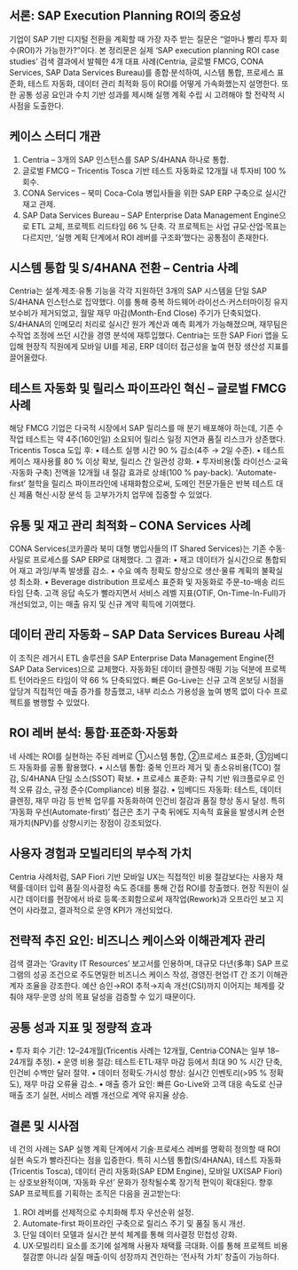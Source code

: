 ## 서론: SAP Execution Planning ROI의 중요성
기업이 SAP 기반 디지털 전환을 계획할 때 가장 자주 받는 질문은 “얼마나 빨리 투자 회수(ROI)가 가능한가?”이다. 본 정리문은 실제 ‘SAP execution planning ROI case studies’ 검색 결과에서 발췌한 4개 대표 사례(Centria, 글로벌 FMCG, CONA Services, SAP Data Services Bureau)를 종합‧분석하여, 시스템 통합, 프로세스 표준화, 테스트 자동화, 데이터 관리 최적화 등이 ROI를 어떻게 가속화했는지 설명한다. 또한 공통 성공 요인과 수치 기반 성과를 제시해 실행 계획 수립 시 고려해야 할 전략적 시사점을 도출한다.

## 케이스 스터디 개관
1) Centria – 3개의 SAP 인스턴스를 SAP S/4HANA 하나로 통합.
2) 글로벌 FMCG – Tricentis Tosca 기반 테스트 자동화로 12개월 내 투자비 100 % 회수.
3) CONA Services – 북미 Coca-Cola 병입사들을 위한 SAP ERP 구축으로 실시간 재고 관제.
4) SAP Data Services Bureau – SAP Enterprise Data Management Engine으로 ETL 교체, 프로젝트 리드타임 66 % 단축.
각 프로젝트는 사업 규모·산업·목표는 다르지만, ‘실행 계획 단계에서 ROI 레버를 구조화’했다는 공통점이 존재한다.

## 시스템 통합 및 S/4HANA 전환 – Centria 사례
Centria는 설계·제조·유통 기능을 각각 지원하던 3개의 SAP 시스템을 단일 SAP S/4HANA 인스턴스로 집약했다. 이를 통해 중복 하드웨어·라이선스·커스터마이징 유지보수비가 제거되었고, 월말 재무 마감(Month-End Close) 주기가 단축되었다. S/4HANA의 인메모리 처리로 실시간 원가 계산과 예측 회계가 가능해졌으며, 재무팀은 수작업 조정에 쓰던 시간을 경영 분석에 재투입했다. Centria는 또한 SAP Fiori 앱을 도입해 현장직 직원에게 모바일 UI를 제공, ERP 데이터 접근성을 높여 현장 생산성 지표를 끌어올렸다.

## 테스트 자동화 및 릴리스 파이프라인 혁신 – 글로벌 FMCG 사례
해당 FMCG 기업은 다국적 시장에서 SAP 릴리스를 매 분기 배포해야 하는데, 기존 수작업 테스트는 약 4주(160인일) 소요되어 릴리스 일정 지연과 품질 리스크가 상존했다. Tricentis Tosca 도입 후:
• 테스트 실행 시간 90 % 감소(4주 → 2일 수준).
• 테스트 케이스 재사용률 80 % 이상 확보, 릴리스 간 일관성 강화.
• 투자비용(툴 라이선스·교육·자동화 구축) 전액을 12개월 내 절감 효과로 상쇄(100 % pay-back).
‘Automate-first’ 철학을 릴리스 파이프라인에 내재화함으로써, 도메인 전문가들은 반복 테스트 대신 제품 혁신·시장 분석 등 고부가가치 업무에 집중할 수 있었다.

## 유통 및 재고 관리 최적화 – CONA Services 사례
CONA Services(코카콜라 북미 대형 병입사들의 IT Shared Services)는 기존 수동·사일로 프로세스를 SAP ERP로 대체했다. 그 결과:
• 재고 데이터가 실시간으로 통합되어 재고 과잉/부족 발생률 감소.
• 수요 예측 정확도 향상으로 생산·물류 계획의 불확실성 최소화.
• Beverage distribution 프로세스 표준화 및 자동화로 주문-to-배송 리드타임 단축.
고객 응답 속도가 빨라지면서 서비스 레벨 지표(OTIF, On-Time-In-Full)가 개선되었고, 이는 매출 유지 및 신규 계약 획득에 기여했다.

## 데이터 관리 자동화 – SAP Data Services Bureau 사례
이 조직은 레거시 ETL 솔루션을 SAP Enterprise Data Management Engine(전 SAP Data Services)으로 교체했다. 자동화된 데이터 클렌징·매핑 기능 덕분에 프로젝트 턴어라운드 타임이 약 66 % 단축되었다. 빠른 Go-Live는 신규 고객 온보딩 시점을 앞당겨 직접적인 매출 증가를 창출했고, 내부 리소스 가용성을 높여 병목 없이 다수 프로젝트를 병행할 수 있었다.

## ROI 레버 분석: 통합·표준화·자동화
네 사례는 ROI를 실현하는 주된 레버로 ①시스템 통합, ②프로세스 표준화, ③임베디드 자동화를 공통 활용했다.
• 시스템 통합: 중복 인프라 제거 및 총소유비용(TCO) 절감, S/4HANA 단일 소스(SSOT) 확보.
• 프로세스 표준화: 규칙 기반 워크플로우로 인적 오류 감소, 규정 준수(Compliance) 비용 절감.
• 임베디드 자동화: 테스트, 데이터 클렌징, 재무 마감 등 반복 업무를 자동화하여 인건비 절감과 품질 향상 동시 달성.
특히 ‘자동화 우선(Automate-first)’ 접근은 초기 구축 뒤에도 지속적 효율을 발생시켜 순현재가치(NPV)를 상향시키는 장점이 강조되었다.

## 사용자 경험과 모빌리티의 부수적 가치
Centria 사례처럼, SAP Fiori 기반 모바일 UX는 직접적인 비용 절감보다는 사용자 채택률·데이터 입력 품질·의사결정 속도 증대를 통해 간접 ROI를 창출했다. 현장 직원이 실시간 데이터를 현장에서 바로 등록·조회함으로써 재작업(Rework)과 오프라인 보고 지연이 사라졌고, 결과적으로 운영 KPI가 개선되었다.

## 전략적 추진 요인: 비즈니스 케이스와 이해관계자 관리
검색 결과는 ‘Gravity IT Resources’ 보고서를 인용하며, 대규모 다년(多年) SAP 프로그램의 성공 조건으로 주도면밀한 비즈니스 케이스 작성, 경영진·현업·IT 간 조기 이해관계자 조율을 강조한다. 예산 승인→ROI 추적→지속 개선(CSI)까지 이어지는 체계를 갖춰야 재무·운영 상의 목표 달성을 검증할 수 있기 때문이다.

## 공통 성과 지표 및 정량적 효과
• 투자 회수 기간: 12–24개월(Tricentis 사례는 12개월, Centria·CONA는 일부 18–24개월 추정).
• 운영 비용 절감: 테스트·ETL·재무 마감 등에서 최대 90 % 시간 단축, 인건비 수백만 달러 절약.
• 데이터 정확도·가시성 향상: 실시간 인벤토리(>95 % 정확도), 재무 마감 오류율 감소.
• 매출 증가 요인: 빠른 Go-Live와 고객 대응 속도로 신규 매출 조기 실현, 서비스 레벨 개선으로 계약 유지율 상승.

## 결론 및 시사점
네 건의 사례는 SAP 실행 계획 단계에서 기술·프로세스 레버를 명확히 정의할 때 ROI 실현 속도가 빨라진다는 점을 입증한다. 특히 시스템 통합(S/4HANA), 테스트 자동화(Tricentis Tosca), 데이터 관리 자동화(SAP EDM Engine), 모바일 UX(SAP Fiori)는 상호보완적이며, ‘자동화 우선’ 문화가 정착될수록 장기적 편익이 확대된다. 향후 SAP 프로젝트를 기획하는 조직은 다음을 권고받는다:
1) ROI 레버를 선제적으로 수치화해 투자 우선순위 설정.
2) Automate-first 파이프라인 구축으로 릴리스 주기 및 품질 동시 개선.
3) 단일 데이터 모델과 실시간 분석 체계를 통해 의사결정 민첩성 강화.
4) UX·모빌리티 요소를 조기에 설계해 사용자 채택률 극대화.
이를 통해 프로젝트 비용 절감뿐 아니라 실질 매출·이익 성장까지 견인하는 ‘전사적 가치’ 창출이 가능하다.